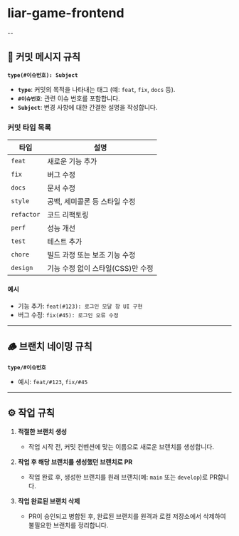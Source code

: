 # liar-game-frontend
--
## 👾 커밋 메시지 규칙

**`type(#이슈번호): Subject`**

- **`type`**: 커밋의 목적을 나타내는 태그 (예: `feat`, `fix`, `docs` 등).
- **`#이슈번호`**: 관련 이슈 번호를 포함합니다.
- **`Subject`**: 변경 사항에 대한 간결한 설명을 작성합니다.

### 커밋 타입 목록

| 타입        | 설명                                  |
|-------------|---------------------------------------|
| `feat`      | 새로운 기능 추가                       |
| `fix`       | 버그 수정                             |
| `docs`      | 문서 수정                             |
| `style`     | 공백, 세미콜론 등 스타일 수정         |
| `refactor`  | 코드 리팩토링                         |
| `perf`      | 성능 개선                             |
| `test`      | 테스트 추가                           |
| `chore`     | 빌드 과정 또는 보조 기능 수정         |
| `design`    | 기능 수정 없이 스타일(CSS)만 수정     |

#### 예시

- 기능 추가: `feat(#123): 로그인 모달 창 UI 구현`
- 버그 수정: `fix(#45): 로그인 오류 수정`

---

## 🪵 브랜치 네이밍 규칙

**`type/#이슈번호`**

- 예시: `feat/#123`, `fix/#45`

---

## ⚙️ 작업 규칙

1. **적절한 브랜치 생성**  
   - 작업 시작 전, 커밋 컨벤션에 맞는 이름으로 새로운 브랜치를 생성합니다.
   
2. **작업 후 해당 브랜치를 생성했던 브랜치로 PR**  
   - 작업 완료 후, 생성한 브랜치를 원래 브랜치(예: `main` 또는 `develop`)로 PR합니다.

3. **작업 완료된 브랜치 삭제**  
   - PR이 승인되고 병합된 후, 완료된 브랜치를 원격과 로컬 저장소에서 삭제하여 불필요한 브랜치를 정리합니다.
     
